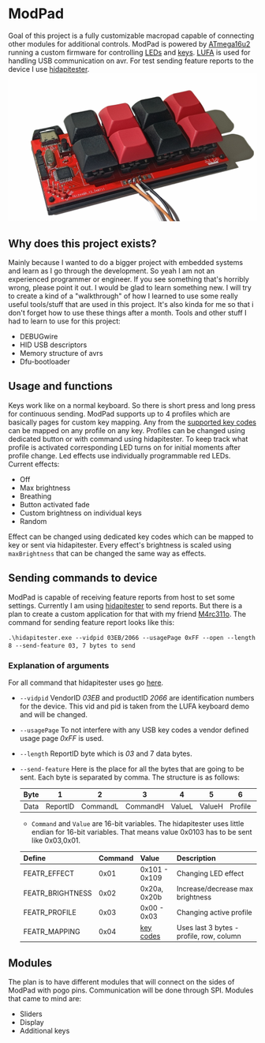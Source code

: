 # ModPad
Goal of this project is a fully customizable macropad capable of connecting other modules for additional controls. ModPad is powered by [ATmega16u2](https://ww1.microchip.com/downloads/en/DeviceDoc/doc7799.pdf) running a custom firmware for controlling [LEDs](ModPad/LedMatrix.c) and [keys](ModPad/ButtonMatrix.c). [LUFA](https://github.com/abcminiuser/lufa) is used for handling USB communication on avr. For test sending feature reports to the device I use [hidapitester](https://github.com/todbot/hidapitester).
![ModPad IRL](Hardware/ModPad%201.0.png?raw=true "ModPad IRL")

## Why does this project exists?
Mainly because I wanted to do a bigger project with embedded systems and learn as I go through the development. So yeah I am not an experienced programmer or engineer. If you see something that's horribly wrong, please point it out. I would be glad to learn something new. I will try to create a kind of a "walkthrough" of how I learned to use some really useful tools/stuff that are used in this project. It's also kinda for me so that i don't forget how to use these things after a month. 
Tools and other stuff I had to learn to use for this project:
- DEBUGwire
- HID USB descriptors
- Memory structure of avrs
- Dfu-bootloader

## Usage and functions
Keys work like on a normal keyboard. So there is short press and long press for continuous sending. 
ModPad supports up to 4 profiles which are basically pages for custom key mapping. Any from the [supported key codes](ModPad/Includes/usb_hid_keys.h) can be mapped on any profile on any key. Profiles can be changed using dedicated button or with command using hidapitester. To keep track what profile is activated corresponding LED turns on for initial moments after profile change.
Led effects use individually programmable red LEDs. Current effects:
- Off
- Max brightness
- Breathing
- Button activated fade
- Custom brightness on individual keys
- Random

Effect can be changed using dedicated key codes which can be mapped to key or sent via hidapitester. Every effect's brightness is scaled using `maxBrightness` that can be changed the same way as effects.

## Sending commands to device
ModPad is capable of receiving feature reports from host to set some settings. Currently I am using [hidapitester](https://github.com/todbot/hidapitester) to send reports. But there is a plan to create a custom application for that with my friend [M4rc311o](https://github.com/M4rc311o). The command for sending feature report looks like this:

    .\hidapitester.exe --vidpid 03EB/2066 --usagePage 0xFF --open --length 8 --send-feature 03, 7 bytes to send

### Explanation of arguments
For all command that hidapitester uses go [here](https://github.com/todbot/hidapitester/tree/main?tab=readme-ov-file#usage).

- `--vidpid` VendorID *03EB* and productID *2066* are identification numbers for the device. This vid and pid is taken from the LUFA keyboard demo and will be changed.
- `--usagePage` To not interfere with any USB key codes a vendor defined usage page *0xFF* is used.
- `--length` ReportID byte which is *03* and 7 data bytes.
- `--send-feature` Here is the place for all the bytes that are going to be sent. Each byte is separated by comma. The structure is as follows:

    | Byte | 1 | 2 | 3 | 4 | 5 | 6 | 7 | 8 |
    |:--:| :--: | :--: | :--: | :--: | :--: | :--: | :--: | :--: |
    | Data | ReportID | CommandL | CommandH | ValueL | ValueH | Profile | Row | Column |

    - `Command` and `Value` are 16-bit variables. The hidapitester uses little endian for 16-bit variables. That means value 0x0103 has to be sent like 0x03,0x01.

    | Define | Command | Value | Description |
    | -------- | -------- | -------- | -------- |
    | FEATR_EFFECT | 0x01 | 0x101 - 0x109 | Changing LED effect |
    | FEATR_BRIGHTNESS | 0x02 | 0x20a, 0x20b | Increase/decrease max brightness |
    | FEATR_PROFILE | 0x03 | 0x00 - 0x03 | Changing active profile |
    | FEATR_MAPPING | 0x04 | [key codes](ModPad/Includes/usb_hid_keys.h) | Uses last 3 bytes - profile, row, column |


## Modules
The plan is to have different modules that will connect on the sides of ModPad with pogo pins. Communication will be done through SPI. Modules that came to mind are:
- Sliders
- Display
- Additional keys
